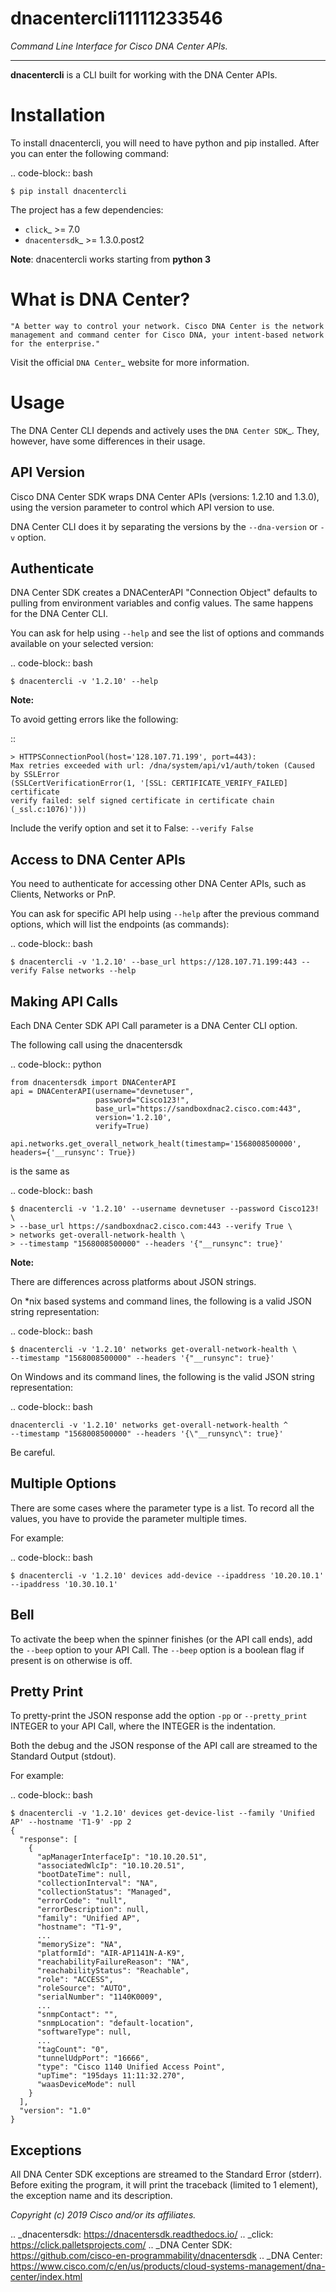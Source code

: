 
dnacentercli11111233546
=============

*Command Line Interface for Cisco DNA Center APIs.*

-------------------------------------------------------------------------------

**dnacentercli** is a CLI built for working with the DNA Center APIs.

Installation
============

To install dnacentercli, you will need to have python and pip installed. 
After you can enter the following command:

.. code-block:: bash

    $ pip install dnacentercli


The project has a few dependencies:

- `click`_ >= 7.0
- `dnacentersdk`_ >= 1.3.0.post2

**Note**: dnacentercli works starting from **python 3**

What is DNA Center?
===================

    "A better way to control your network. Cisco DNA Center is the network management and command center for Cisco DNA, your intent-based network for the enterprise."

Visit the official `DNA Center`_ website for more information.


Usage
======

The DNA Center CLI depends and actively uses the `DNA Center SDK`_. 
They, however, have some differences in their usage.


API Version
------------

Cisco DNA Center SDK wraps DNA Center APIs (versions: 1.2.10 and 1.3.0),
using the version parameter to control which API version to use.

DNA Center CLI does it by separating the versions by the `--dna-version` or `-v` option.


Authenticate
-------------

DNA Center SDK creates a DNACenterAPI "Connection Object" defaults to pulling from environment variables and config values.
The same happens for the DNA Center CLI.

You can ask for help using ``--help`` and see the list of options and commands available on your selected version:

.. code-block:: bash

    $ dnacentercli -v '1.2.10' --help 


**Note:**

To avoid getting errors like the following:

::

    > HTTPSConnectionPool(host='128.107.71.199', port=443): 
    Max retries exceeded with url: /dna/system/api/v1/auth/token (Caused by SSLError
    (SSLCertVerificationError(1, '[SSL: CERTIFICATE_VERIFY_FAILED] certificate
    verify failed: self signed certificate in certificate chain (_ssl.c:1076)')))


Include the verify option and set it to False: ``--verify False``


Access to DNA Center APIs
--------------------------

You need to authenticate for accessing other DNA Center APIs, such as Clients, Networks or PnP.

You can ask for specific API help using ``--help`` after the previous command options, which will list the endpoints (as commands):

.. code-block:: bash

    $ dnacentercli -v '1.2.10' --base_url https://128.107.71.199:443 --verify False networks --help


Making API Calls
----------------

Each DNA Center SDK API Call parameter is a DNA Center CLI option.

The following call using the dnacentersdk

.. code-block:: python

    from dnacentersdk import DNACenterAPI
    api = DNACenterAPI(username="devnetuser",
                       password="Cisco123!",
                       base_url="https://sandboxdnac2.cisco.com:443",
                       version='1.2.10',
                       verify=True)

    api.networks.get_overall_network_healt(timestamp='1568008500000', headers={'__runsync': True})

is the same as 

.. code-block:: bash

    $ dnacentercli -v '1.2.10' --username devnetuser --password Cisco123! \
    > --base_url https://sandboxdnac2.cisco.com:443 --verify True \
    > networks get-overall-network-health \
    > --timestamp "1568008500000" --headers '{"__runsync": true}'


**Note:** 

There are differences across platforms about JSON strings.

On \*nix based systems and command lines, the following is a valid JSON string representation:
    
.. code-block:: bash

    $ dnacentercli -v '1.2.10' networks get-overall-network-health \
    --timestamp "1568008500000" --headers '{"__runsync": true}'

On Windows and its command lines, the following is the valid JSON string representation:

    
.. code-block:: bash

    dnacentercli -v '1.2.10' networks get-overall-network-health ^
    --timestamp "1568008500000" --headers '{\"__runsync\": true}'
    
Be careful.


Multiple Options
----------------

There are some cases where the parameter type is a list. To record all the values, you have to provide the parameter multiple times.

For example:

.. code-block:: bash

    $ dnacentercli -v '1.2.10' devices add-device --ipaddress '10.20.10.1' --ipaddress '10.30.10.1'


Bell
------

To activate the beep when the spinner finishes (or the API call ends), add the ``--beep`` option to your API Call.
The ``--beep`` option is a boolean flag if present is on otherwise is off.


Pretty Print
------------

To pretty-print the JSON response add the option ``-pp`` or ``--pretty_print`` INTEGER to your API Call, where the INTEGER is the indentation.

Both the debug and the JSON response of the API call are streamed to the Standard Output (stdout).

For example:

.. code-block:: bash

    $ dnacentercli -v '1.2.10' devices get-device-list --family 'Unified AP' --hostname 'T1-9' -pp 2
    {
      "response": [
        {
          "apManagerInterfaceIp": "10.10.20.51",
          "associatedWlcIp": "10.10.20.51",
          "bootDateTime": null,
          "collectionInterval": "NA",
          "collectionStatus": "Managed",
          "errorCode": "null",
          "errorDescription": null,
          "family": "Unified AP",
          "hostname": "T1-9",
          ...
          "memorySize": "NA",
          "platformId": "AIR-AP1141N-A-K9",
          "reachabilityFailureReason": "NA",
          "reachabilityStatus": "Reachable",
          "role": "ACCESS",
          "roleSource": "AUTO",
          "serialNumber": "1140K0009",
          ...
          "snmpContact": "",
          "snmpLocation": "default-location",
          "softwareType": null,
          ...
          "tagCount": "0",
          "tunnelUdpPort": "16666",
          "type": "Cisco 1140 Unified Access Point",
          "upTime": "195days 11:11:32.270",
          "waasDeviceMode": null
        }
      ],
      "version": "1.0"
    }


Exceptions
----------

All DNA Center SDK exceptions are streamed to the Standard Error (stderr).
Before exiting the program, it will print the traceback (limited to 1 element), the exception name and its description.


*Copyright (c) 2019 Cisco and/or its affiliates.*

.. _dnacentersdk: https://dnacentersdk.readthedocs.io/
.. _click: https://click.palletsprojects.com/
.. _DNA Center SDK: https://github.com/cisco-en-programmability/dnacentersdk
.. _DNA Center: https://www.cisco.com/c/en/us/products/cloud-systems-management/dna-center/index.html
